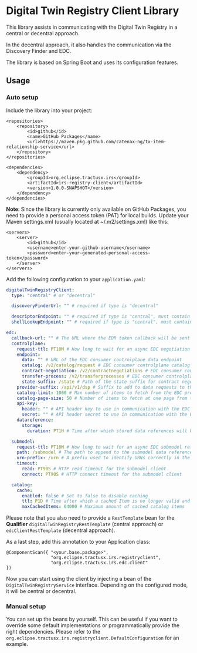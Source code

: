 # Digital Twin Registry Client Library

This library assists in communicating with the Digital Twin Registry in a central or decentral approach.

In the decentral approach, it also handles the communication via the Discovery Finder and EDC.

The library is based on Spring Boot and uses its configuration features.

## Usage

### Auto setup

Include the library into your project:

```
<repositories>
    <repository>
        <id>github</id>
        <name>GitHub Packages</name>
        <url>https://maven.pkg.github.com/catenax-ng/tx-item-relationship-service</url>
    </repository>
</repositories>

<dependencies>
    <dependency>
        <groupId>org.eclipse.tractusx.irs</groupId>
        <artifactId>irs-registry-client</artifactId>
        <version>1.0.0-SNAPSHOT</version>
    </dependency>
</dependencies>
```
**Note**: Since the library is currently only available on GitHub Packages, you need to provide a personal access token (PAT) for local builds. Update your Maven settings.xml (usually located at ~/.m2/settings.xml) like this:
```
<servers>
    <server>
        <id>github</id>
        <username>enter-your-github-username</username>
        <password>enter-your-generated-personal-access-token</password>
    </server>
</servers>
```

Add the following configuration to your `application.yaml`:

```yaml
digitalTwinRegistryClient:
  type: "central" # or "decentral"

  discoveryFinderUrl: "" # required if type is "decentral"

  descriptorEndpoint: "" # required if type is "central", must contain the placeholder {aasIdentifier}
  shellLookupEndpoint: "" # required if type is "central", must contain the placeholder {assetIds}

edc:
  callback-url: "" # The URL where the EDR token callback will be sent to.
  controlplane:
    request-ttl: PT10M # How long to wait for an async EDC negotiation request to finish, ISO 8601 Duration
    endpoint:
      data: "" # URL of the EDC consumer controlplane data endpoint
      catalog: /v2/catalog/request # EDC consumer controlplane catalog path
      contract-negotiation: /v2/contractnegotiations # EDC consumer controlplane contract negotiation path
      transfer-process: /v2/transferprocesses # EDC consumer controlplane transfer process path
      state-suffix: /state # Path of the state suffix for contract negotiation and transfer process
    provider-suffix: /api/v1/dsp # Suffix to add to data requests to the EDC provider controlplane
    catalog-limit: 1000 # Max number of items to fetch from the EDC provider catalog
    catalog-page-size: 50 # Number of items to fetch at one page from the EDC provider catalog when using pagination
    api-key:
      header: "" # API header key to use in communication with the EDC consumer controlplane
      secret: "" # API header secret to use in communication with the EDC consumer controlplane
    datareference:
      storage:
        duration: PT1H # Time after which stored data references will be cleaned up, ISO 8601 Duration

  submodel:
    request-ttl: PT10M # How long to wait for an async EDC submodel retrieval to finish, ISO 8601 Duration
    path: /submodel # The path to append to the submodel data reference endpoint
    urn-prefix: /urn # A prefix used to identify URNs correctly in the submodel endpoint address
    timeout:
      read: PT90S # HTTP read timeout for the submodel client
      connect: PT90S # HTTP connect timeout for the submodel client

  catalog:
    cache:
      enabled: false # Set to false to disable caching
      ttl: P1D # Time after which a cached Item is no longer valid and the real catalog is called instead
      maxCachedItems: 64000 # Maximum amount of cached catalog items

```

Please note that you also need to provide a `RestTemplate` bean for the **Qualifier** `digitalTwinRegistryRestTemplate` (central approach) or `edcClientRestTemplate` (decentral approach).

As a last step, add this annotation to your Application class:

```
@ComponentScan({ "<your.base.package>",
                 "org.eclipse.tractusx.irs.registryclient",
                 "org.eclipse.tractusx.irs.edc.client"
})
```

Now you can start using the client by injecting a bean of the `DigitalTwinRegistryService` interface. Depending on the configured mode, it will be central or decentral. 

### Manual setup

You can set up the beans by yourself. This can be useful if you want to override some default implementations or
programmatically provide the right dependencies. Please refer to
the `org.eclipse.tractusx.irs.registryclient.DefaultConfiguration` for an example.